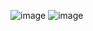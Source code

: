 ![image](https://github.com/Rahul-chaurasiya/Leetcode-Practice-Problem/assets/77222540/d2621896-48a4-4a64-908e-1e7e7c792fee)
![image](https://github.com/Rahul-chaurasiya/Leetcode-Practice-Problem/assets/77222540/39fc079d-dbdc-422e-9082-c39e6d5c2454)
